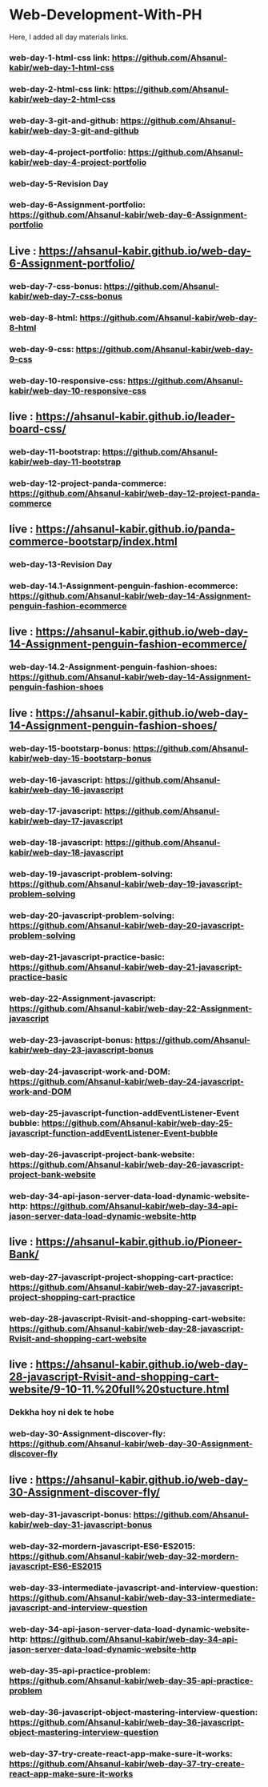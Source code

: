 # Web-Development-With-PH
Here, I added all day materials links.

### web-day-1-html-css link: https://github.com/Ahsanul-kabir/web-day-1-html-css
### web-day-2-html-css link: https://github.com/Ahsanul-kabir/web-day-2-html-css
### web-day-3-git-and-github: https://github.com/Ahsanul-kabir/web-day-3-git-and-github
### web-day-4-project-portfolio: https://github.com/Ahsanul-kabir/web-day-4-project-portfolio
###  web-day-5-Revision Day
### web-day-6-Assignment-portfolio: https://github.com/Ahsanul-kabir/web-day-6-Assignment-portfolio
## Live : https://ahsanul-kabir.github.io/web-day-6-Assignment-portfolio/
### web-day-7-css-bonus: https://github.com/Ahsanul-kabir/web-day-7-css-bonus
### web-day-8-html: https://github.com/Ahsanul-kabir/web-day-8-html
### web-day-9-css: https://github.com/Ahsanul-kabir/web-day-9-css
### web-day-10-responsive-css: https://github.com/Ahsanul-kabir/web-day-10-responsive-css
## live : https://ahsanul-kabir.github.io/leader-board-css/
### web-day-11-bootstrap: https://github.com/Ahsanul-kabir/web-day-11-bootstrap
### web-day-12-project-panda-commerce: https://github.com/Ahsanul-kabir/web-day-12-project-panda-commerce
## live : https://ahsanul-kabir.github.io/panda-commerce-bootstarp/index.html
### web-day-13-Revision Day
### web-day-14.1-Assignment-penguin-fashion-ecommerce: https://github.com/Ahsanul-kabir/web-day-14-Assignment-penguin-fashion-ecommerce
## live : https://ahsanul-kabir.github.io/web-day-14-Assignment-penguin-fashion-ecommerce/
### web-day-14.2-Assignment-penguin-fashion-shoes: https://github.com/Ahsanul-kabir/web-day-14-Assignment-penguin-fashion-shoes
## live : https://ahsanul-kabir.github.io/web-day-14-Assignment-penguin-fashion-shoes/
### web-day-15-bootstarp-bonus: https://github.com/Ahsanul-kabir/web-day-15-bootstarp-bonus
### web-day-16-javascript: https://github.com/Ahsanul-kabir/web-day-16-javascript
### web-day-17-javascript: https://github.com/Ahsanul-kabir/web-day-17-javascript
### web-day-18-javascript: https://github.com/Ahsanul-kabir/web-day-18-javascript
### web-day-19-javascript-problem-solving: https://github.com/Ahsanul-kabir/web-day-19-javascript-problem-solving
### web-day-20-javascript-problem-solving: https://github.com/Ahsanul-kabir/web-day-20-javascript-problem-solving
### web-day-21-javascript-practice-basic: https://github.com/Ahsanul-kabir/web-day-21-javascript-practice-basic
### web-day-22-Assignment-javascript: https://github.com/Ahsanul-kabir/web-day-22-Assignment-javascript
### web-day-23-javascript-bonus: https://github.com/Ahsanul-kabir/web-day-23-javascript-bonus
### web-day-24-javascript-work-and-DOM: https://github.com/Ahsanul-kabir/web-day-24-javascript-work-and-DOM
### web-day-25-javascript-function-addEventListener-Event bubble: https://github.com/Ahsanul-kabir/web-day-25-javascript-function-addEventListener-Event-bubble
### web-day-26-javascript-project-bank-website: https://github.com/Ahsanul-kabir/web-day-26-javascript-project-bank-website
### web-day-34-api-jason-server-data-load-dynamic-website-http: https://github.com/Ahsanul-kabir/web-day-34-api-jason-server-data-load-dynamic-website-http
## live : https://ahsanul-kabir.github.io/Pioneer-Bank/
### web-day-27-javascript-project-shopping-cart-practice: https://github.com/Ahsanul-kabir/web-day-27-javascript-project-shopping-cart-practice
### web-day-28-javascript-Rvisit-and-shopping-cart-website: https://github.com/Ahsanul-kabir/web-day-28-javascript-Rvisit-and-shopping-cart-website
## live : https://ahsanul-kabir.github.io/web-day-28-javascript-Rvisit-and-shopping-cart-website/9-10-11.%20full%20stucture.html
### Dekkha hoy ni dek te hobe
### web-day-30-Assignment-discover-fly: https://github.com/Ahsanul-kabir/web-day-30-Assignment-discover-fly
## live : https://ahsanul-kabir.github.io/web-day-30-Assignment-discover-fly/
### web-day-31-javascript-bonus: https://github.com/Ahsanul-kabir/web-day-31-javascript-bonus
### web-day-32-mordern-javascript-ES6-ES2015: https://github.com/Ahsanul-kabir/web-day-32-mordern-javascript-ES6-ES2015
### web-day-33-intermediate-javascript-and-interview-question: https://github.com/Ahsanul-kabir/web-day-33-intermediate-javascript-and-interview-question
### web-day-34-api-jason-server-data-load-dynamic-website-http: https://github.com/Ahsanul-kabir/web-day-34-api-jason-server-data-load-dynamic-website-http
### web-day-35-api-practice-problem: https://github.com/Ahsanul-kabir/web-day-35-api-practice-problem
### web-day-36-javascript-object-mastering-interview-question: https://github.com/Ahsanul-kabir/web-day-36-javascript-object-mastering-interview-question
### web-day-37-try-create-react-app-make-sure-it-works: https://github.com/Ahsanul-kabir/web-day-37-try-create-react-app-make-sure-it-works

